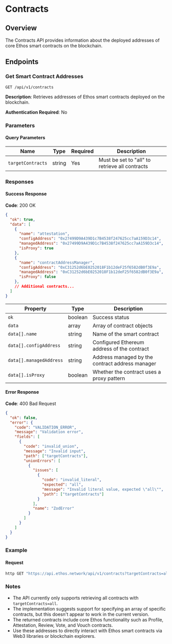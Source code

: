 # Contracts

## Overview

The Contracts API provides information about the deployed addresses of core Ethos smart contracts on the blockchain.

## Endpoints

### Get Smart Contract Addresses

```
GET /api/v1/contracts
```

**Description**: Retrieves addresses of Ethos smart contracts deployed on the blockchain.

**Authentication Required**: No

### Parameters

#### Query Parameters

| Name              | Type   | Required | Description                                    |
| ----------------- | ------ | -------- | ---------------------------------------------- |
| `targetContracts` | string | Yes      | Must be set to "all" to retrieve all contracts |

### Responses

#### Success Response

**Code**: 200 OK

```json
{
  "ok": true,
  "data": [
    {
      "name": "attestation",
      "configAddress": "0x27499D9A439D1c7B4538f247625cc7aA159D3c14",
      "managedAddress": "0x27499D9A439D1c7B4538f247625cc7aA159D3c14",
      "isProxy": true
    },
    {
      "name": "contractAddressManager",
      "configAddress": "0xC31252d6bE0252018F1b12deF25f6582dB0f3E9a",
      "managedAddress": "0xC31252d6bE0252018F1b12deF25f6582dB0f3E9a",
      "isProxy": false
    },
    // Additional contracts...
  ]
}
```

| Property                | Type    | Description                                     |
| ----------------------- | ------- | ----------------------------------------------- |
| `ok`                    | boolean | Success status                                  |
| `data`                  | array   | Array of contract objects                       |
| `data[].name`           | string  | Name of the smart contract                      |
| `data[].configAddress`  | string  | Configured Ethereum address of the contract     |
| `data[].managedAddress` | string  | Address managed by the contract address manager |
| `data[].isProxy`        | boolean | Whether the contract uses a proxy pattern       |

#### Error Response

**Code**: 400 Bad Request

```json
{
  "ok": false,
  "error": {
    "code": "VALIDATION_ERROR",
    "message": "Validation error",
    "fields": [
      {
        "code": "invalid_union",
        "message": "Invalid input",
        "path": ["targetContracts"],
        "unionErrors": [
          {
            "issues": [
              {
                "code": "invalid_literal",
                "expected": "all",
                "message": "Invalid literal value, expected \"all\"",
                "path": ["targetContracts"]
              }
            ],
            "name": "ZodError"
          }
        ]
      }
    ]
  }
}
```

### Example

#### Request

```bash
http GET "https://api.ethos.network/api/v1/contracts?targetContracts=all"
```

### Notes

* The API currently only supports retrieving all contracts with `targetContracts=all`.
* The implementation suggests support for specifying an array of specific contracts, but this doesn't appear to work in the current version.
* The returned contracts include core Ethos functionality such as Profile, Attestation, Review, Vote, and Vouch contracts.
* Use these addresses to directly interact with Ethos smart contracts via Web3 libraries or blockchain explorers.
